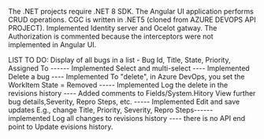 The .NET projects require .NET 8 SDK.
The Angular UI application performs CRUD operations.
CGC is written in .NET5 (cloned from AZURE DEVOPS API PROJECT).
Implemented Identity server and Ocelot gatway.
The Authorization is commented because the interceptors were not implemented in Angular UI.

LIST TO DO: 
  Display of all bugs in a list - Bug Id, Title, State, Priority, Assigned To ------ Implemented
  Select and multi-select ---- Implemented
  Delete a bug ---- Implemented
  To "delete", in Azure DevOps, you set the WorkItem State = Removed ----- Implemented
  Log the delete in the revisions history ---- Added comments to Fields/System.Hitory
  View further bug details,Severity, Repro Steps, etc. ----- Implemented
  Edit and save updates   E.g., change Title, Priority, Severity, Repro Steps------ implemented
  Log all changes to revisions history ---- there is no API end point to Update evisions history.